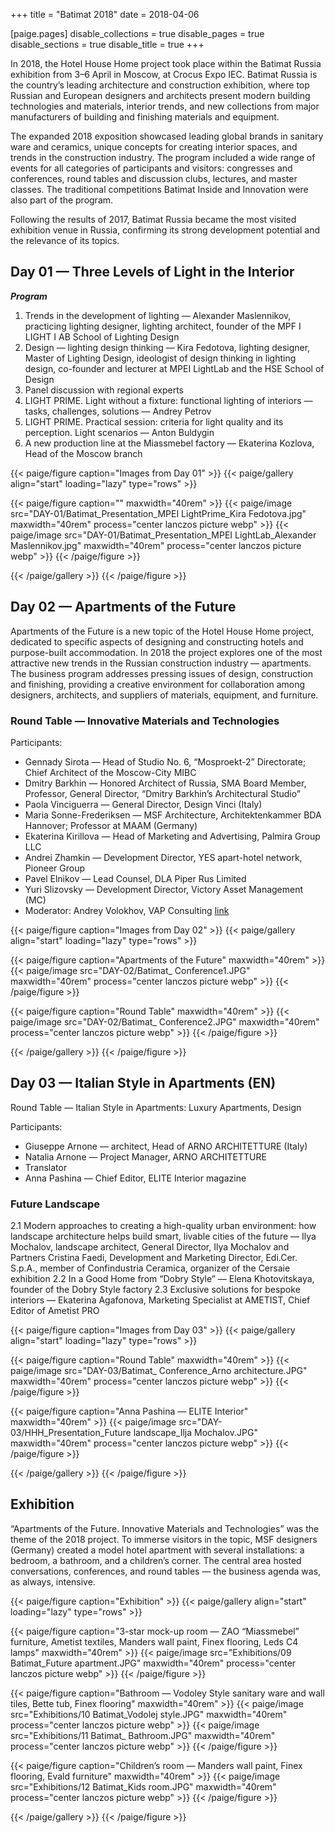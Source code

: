 +++
title = "Batimat 2018"
date = 2018-04-06

[paige.pages]
disable_collections = true
disable_pages = true
disable_sections = true
disable_title = true
+++

In 2018, the Hotel House Home project took place within the Batimat Russia exhibition from 3–6 April in Moscow, at Crocus Expo IEC.
Batimat Russia is the country’s leading architecture and construction exhibition, where top Russian and European designers and architects present modern building technologies and materials, interior trends, and new collections from major manufacturers of building and finishing materials and equipment.

The expanded 2018 exposition showcased leading global brands in sanitary ware and ceramics, unique concepts for creating interior spaces, and trends in the construction industry. The program included a wide range of events for all categories of participants and visitors: congresses and conferences, round tables and discussion clubs, lectures, and master classes. The traditional competitions Batimat Inside and Innovation were also part of the program.

Following the results of 2017, Batimat Russia became the most visited exhibition venue in Russia, confirming its strong development potential and the relevance of its topics.

## Day 01 — Three Levels of Light in the Interior
***Program***

 1. Trends in the development of lighting — Alexander Maslennikov, practicing lighting designer, lighting architect, founder of the MPF I LIGHT I AB School of Lighting Design
 2. Design — lighting design thinking — Kira Fedotova, lighting designer, Master of Lighting Design, ideologist of design thinking in lighting design, co-founder and lecturer at MPEI LightLab and the HSE School of Design
 3. Panel discussion with regional experts
 4. LIGHT PRIME. Light without a fixture: functional lighting of interiors — tasks, challenges, solutions — Andrey Petrov
 5. LIGHT PRIME. Practical session: criteria for light quality and its perception. Light scenarios — Anton Buldygin
 6. A new production line at the Miassmebel factory — Ekaterina Kozlova, Head of the Moscow branch

{{< paige/figure caption="Images from Day 01" >}}
{{< paige/gallery align="start"  loading="lazy" type="rows" >}}

{{< paige/figure caption="" maxwidth="40rem" >}}
{{< paige/image src="DAY-01/Batimat_Presentation_MPEI LightPrime_Kira Fedotova.jpg" maxwidth="40rem" process="center lanczos picture webp" >}}
{{< paige/image src="DAY-01/Batimat_Presentation_MPEI LightLab_Alexander Maslennikov.jpg" maxwidth="40rem" process="center lanczos picture webp" >}}
{{< /paige/figure >}}


{{< /paige/gallery >}}
{{< /paige/figure >}}


## Day 02 — Apartments of the Future
Apartments of the Future is a new topic of the Hotel House Home project, dedicated to specific aspects of designing and constructing hotels and purpose-built accommodation. In 2018 the project explores one of the most attractive new trends in the Russian construction industry — apartments. The business program addresses pressing issues of design, construction and finishing, providing a creative environment for collaboration among designers, architects, and suppliers of materials, equipment, and furniture.

### Round Table — Innovative Materials and Technologies

Participants:
 - Gennady Sirota — Head of Studio No. 6, “Mosproekt-2” Directorate; Chief Architect of the Moscow-City MIBC
 - Dmitry Barkhin — Honored Architect of Russia, SMA Board Member, Professor, General Director, “Dmitry Barkhin’s Architectural Studio”
 - Paola Vinciguerra — General Director, Design Vinci (Italy)
 - Maria Sonne-Frederiksen — MSF Architecture, Architektenkammer BDA Hannover; Professor at MAAM (Germany)
 - Ekaterina Kirillova — Head of Marketing and Advertising, Palmira Group LLC
 - Andrei Zhamkin — Development Director, YES apart-hotel network, Pioneer Group
 - Pavel Elnikov — Lead Counsel, DLA Piper Rus Limited
 - Yuri Slizovsky — Development Director, Victory Asset Management (MC)
 - Moderator: Andrey Volokhov, VAP Consulting
[link](https://batimat-rus.com/en/events/apartments-of-future.html)

{{< paige/figure caption="Images from Day 02" >}}
{{< paige/gallery align="start" loading="lazy" type="rows" >}}

{{< paige/figure caption="Apartments of the Future" maxwidth="40rem" >}}
{{< paige/image src="DAY-02/Batimat_ Conference1.JPG" maxwidth="40rem" process="center lanczos picture webp" >}}
{{< /paige/figure >}}

{{< paige/figure caption="Round Table" maxwidth="40rem" >}}
{{< paige/image src="DAY-02/Batimat_ Conference2.JPG" maxwidth="40rem" process="center lanczos picture webp" >}}
{{< /paige/figure >}}

{{< /paige/gallery >}}
{{< /paige/figure >}}

## Day 03 — Italian Style in Apartments (EN)
Round Table — Italian Style in Apartments: Luxury Apartments, Design

Participants:
 - Giuseppe Arnone — architect, Head of ARNO ARCHITETTURE (Italy)
 - Natalia Arnone — Project Manager, ARNO ARCHITETTURE
 - Translator
 - Anna Pashina — Chief Editor, ELITE Interior magazine

### Future Landscape

2.1 Modern approaches to creating a high-quality urban environment: how landscape architecture helps build smart, livable cities of the future — Ilya Mochalov, landscape architect, General Director, Ilya Mochalov and Partners
Cristina Faedi, Development and Marketing Director, Edi.Cer. S.p.A., member of Confindustria Ceramica, organizer of the Cersaie exhibition
2.2 In a Good Home from “Dobry Style” — Elena Khotovitskaya, founder of the Dobry Style factory
2.3 Exclusive solutions for bespoke interiors — Ekaterina Agafonova, Marketing Specialist at AMETIST, Chief Editor of Ametist PRO

{{< paige/figure caption="Images from Day 03" >}}
{{< paige/gallery align="start" loading="lazy" type="rows" >}}

{{< paige/figure caption="Round Table" maxwidth="40rem" >}}
{{< paige/image src="DAY-03/Batimat_ Conference_Arno architecture.JPG" maxwidth="40rem" process="center lanczos picture webp" >}}
{{< /paige/figure >}}

{{< paige/figure caption="Anna Pashina — ELITE Interior" maxwidth="40rem" >}}
{{< paige/image src="DAY-03/HHH_Presentation_Future landscape_Ilja Mochalov.JPG" maxwidth="40rem" process="center lanczos picture webp" >}}
{{< /paige/figure >}}

{{< /paige/gallery >}}
{{< /paige/figure >}}


## Exhibition

“Apartments of the Future. Innovative Materials and Technologies” was the theme of the 2018 project. To immerse visitors in the topic, MSF designers (Germany) created a model hotel apartment with several installations: a bedroom, a bathroom, and a children’s corner. The central area hosted conversations, conferences, and round tables — the business agenda was, as always, intensive.

{{< paige/figure caption="Exhibition" >}}
{{< paige/gallery align="start" loading="lazy" type="rows" >}}

{{< paige/figure caption="3-star mock-up room — ZAO “Miassmebel” furniture, Ametist textiles, Manders wall paint, Finex flooring, Leds C4 lamps" maxwidth="40rem" >}}
{{< paige/image src="Exhibitions/09 Batimat_Future apartment.JPG" maxwidth="40rem" process="center lanczos picture webp" >}}
{{< /paige/figure >}}

{{< paige/figure caption="Bathroom — Vodoley Style sanitary ware and wall tiles, Bette tub, Finex flooring" maxwidth="40rem" >}}
{{< paige/image src="Exhibitions/10 Batimat_Vodolej style.JPG" maxwidth="40rem" process="center lanczos picture webp" >}}
{{< paige/image src="Exhibitions/11 Batimat_ Bathroom.JPG" maxwidth="40rem" process="center lanczos picture webp" >}}
{{< /paige/figure >}}

{{< paige/figure caption="Children’s room — Manders wall paint, Finex flooring, Evald furniture" maxwidth="40rem" >}}
{{< paige/image src="Exhibitions/12 Batimat_Kids room.JPG" maxwidth="40rem" process="center lanczos picture webp" >}}
{{< /paige/figure >}}

{{< /paige/gallery >}}
{{< /paige/figure >}}

